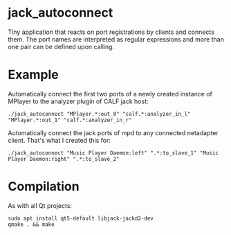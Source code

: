 jack_autoconnect
================

Tiny application that reacts on port registrations by clients and connects them. 
The port names are interpreted as regular expressions and more than one pair can be defined upon calling.

Example
================
Automatically connect the first two ports of a newly created instance of MPlayer to the analyzer plugin of CALF jack host:
```
./jack_autoconnect "MPlayer.*:out_0" "calf.*:analyzer_in_l" "MPlayer.*:out_1" "calf.*:analyzer_in_r"
```

Automatically connect the jack ports of mpd to any connected netadapter client. That's what I created this for:
```
./jack_autoconnect "Music Player Daemon:left" ".*:to_slave_1" "Music Player Daemon:right" ".*:to_slave_2"
```

Compilation
================
As with all Qt projects:
```
sudo apt install qt5-default libjack-jackd2-dev
qmake . && make
```
